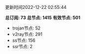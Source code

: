 更新时间2022-12-22 02:55:44

**总订阅: 73**
**总节点: 1415**
**有效节点: 501**
- trojan节点: 52
- v2ray节点: 291
- ss节点: 156
- ssr节点: 2
